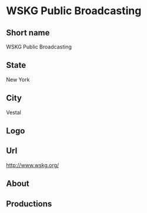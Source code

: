 # WSKG Public Broadcasting

## Short name

WSKG Public Broadcasting

## State

New York

## City

Vestal

## Logo



## Url

http://www.wskg.org/

## About



## Productions


